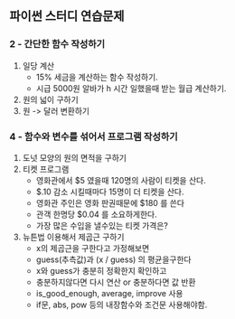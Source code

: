 파이썬 스터디 연습문제
---------------------

### 2 - 간단한 함수 작성하기

 1. 일당 계산
    - 15% 세금을 계산하는 함수 작성하기.
    - 시급 5000원 알바가 h 시간 일했을때 받는 월급 계산하기.
 2. 원의 넓이 구하기
 3. 원 -> 달러 변환하기

### 4 - 함수와 변수를 섞어서 프로그램 작성하기
 1. 도넛 모양의 원의 면적을 구하기
 2. 티켓 프로그램
    * 영화관에서 $5 였을때 120명의 사람이 티켓을 산다.
    * $.10 감소 시킬때마다 15명이 더 티켓을 산다.
    * 영화관 주인은 영화 판권때문에 $180 를 쓴다
    * 관객 한명당 $0.04 를 소요하게한다.
    * 가장 많은 수입을 낼수있는 티켓 가격은?
 3. 뉴튼법 이용해서 제곱근 구하기
    * x의 제곱근을 구한다고 가정해보면
    * guess(추측값)과 (x / guess) 의 평균을구한다
    * x와 guess가 충분히 정확한지 확인하고
    * 충분하지않다면 다시 연산 or 충분하다면 값 반환
    * is_good_enough, average, improve 사용
    * if문, abs, pow 등의 내장함수와 조건문 사용해야함.
